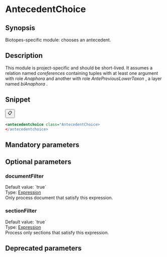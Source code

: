 <h1 class="module">AntecedentChoice</h1>

## Synopsis

Biotopes-specific module: chooses an antecedent.

## Description

This module is project-specific and should be short-lived. It assumes a relation named *coreferences* containing tuples with at least one argument with role *Anaphora* and another with role *AntePreviousLowerTaxon* , a layer named *biAnaphora* .

## Snippet



<button class="copy-code-button" title="Copy to clipboard" onclick="copy_code(this)">📋</button>
```xml
<antecedentchoice class="AntecedentChoice>
</antecedentchoice>
```

## Mandatory parameters

## Optional parameters

<h3 id="documentFilter" class="param">documentFilter</h3>

<div class="param-level param-level-default-value">Default value: `true`
</div>
<div class="param-type">Type: <a href="../converter/fr.inra.maiage.bibliome.alvisnlp.core.corpus.expressions.Expression" class="converter">Expression</a>
</div>
Only process document that satisfy this expression.

<h3 id="sectionFilter" class="param">sectionFilter</h3>

<div class="param-level param-level-default-value">Default value: `true`
</div>
<div class="param-type">Type: <a href="../converter/fr.inra.maiage.bibliome.alvisnlp.core.corpus.expressions.Expression" class="converter">Expression</a>
</div>
Process only sections that satisfy this expression.

## Deprecated parameters


